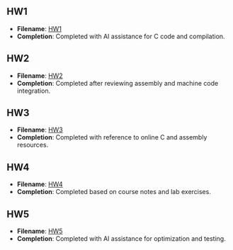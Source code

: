 ## HW1

* **Filename**: [HW1](https://github.com/cindycallista/_sp/blob/main/HW1.c)
* **Completion**: Completed with AI assistance for C code and compilation.

## HW2

* **Filename**: [HW2](https://github.com/cindycallista/_sp/tree/main/HW2)
* **Completion**: Completed after reviewing assembly and machine code integration.

## HW3

* **Filename**: [HW3](https://github.com/cindycallista/_sp/blob/main/HW3.c)
* **Completion**: Completed with reference to online C and assembly resources.

## HW4

* **Filename**: [HW4](https://github.com/cindycallista/_sp/tree/main/HW4)
* **Completion**: Completed based on course notes and lab exercises.

## HW5

* **Filename**: [HW5](https://github.com/cindycallista/_sp/tree/main/HW5)
* **Completion**: Completed with AI assistance for optimization and testing.
